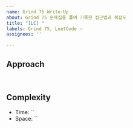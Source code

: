 ```yaml
---
name: Grind 75 Write-Up
about: Grind 75 문제집을 풀며 기록한 접근법과 복잡도
title: "[LC] "
labels: Grind 75, LeetCode ✨
assignees: ''

---
```


## Approach


<br>

## Complexity

- Time: ``
- Space: ``
